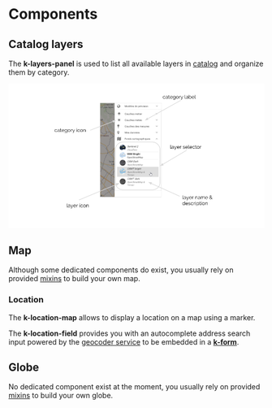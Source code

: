 # Components

## Catalog layers

The **k-layers-panel** is used to list all available layers in [catalog](./services.md#catalog-service) and organize them by category.

![Layers panel](../../assets/layers-panel.png) 

## Map

Although some dedicated components do exist, you usually rely on provided [mixins](./mixins#map) to build your own map.

### Location

The **k-location-map** allows to display a location on a map using a marker.

The **k-location-field** provides you with an autocomplete address search input powered by the [geocoder service](./services.md#geocoder-service) to be embedded in a [**k-form**](../kcore/components#forms-and-editors).

## Globe

No dedicated component exist at the moment, you usually rely on provided [mixins](./mixins#globe) to build your own globe.